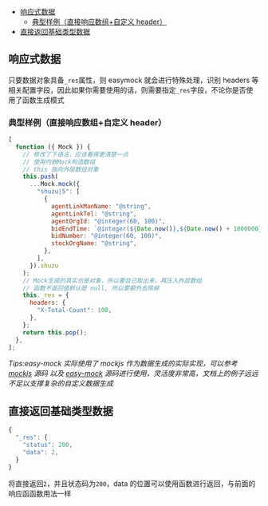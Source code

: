 <!-- START doctoc generated TOC please keep comment here to allow auto update -->
<!-- DON'T EDIT THIS SECTION, INSTEAD RE-RUN doctoc TO UPDATE -->


- [响应式数据](#%E5%93%8D%E5%BA%94%E5%BC%8F%E6%95%B0%E6%8D%AE)
  - [典型样例（直接响应数组+自定义 header）](#%E5%85%B8%E5%9E%8B%E6%A0%B7%E4%BE%8B%E7%9B%B4%E6%8E%A5%E5%93%8D%E5%BA%94%E6%95%B0%E7%BB%84%E8%87%AA%E5%AE%9A%E4%B9%89-header)
- [直接返回基础类型数据](#%E7%9B%B4%E6%8E%A5%E8%BF%94%E5%9B%9E%E5%9F%BA%E7%A1%80%E7%B1%BB%E5%9E%8B%E6%95%B0%E6%8D%AE)

<!-- END doctoc generated TOC please keep comment here to allow auto update -->

## 响应式数据

只要数据对象具备`_res`属性，则 easymock 就会进行特殊处理，识别 headers 等相关配置字段，因此如果你需要使用的话，则需要指定`_res`字段，不论你是否使用了函数生成模式

### 典型样例（直接响应数组+自定义 header）

```js
[
  function ({ Mock }) {
    // 修改了下语法，应该看得更清楚一点
    // 使用内嵌Mock构造数组
    // this 指向外层数组对象
    this.push(
      ...Mock.mock({
        "shuzu|5": [
          {
            agentLinkManName: "@string",
            agentLinkTel: "@string",
            agentOrgId: "@integer(60, 100)",
            bidEndTime: `@integer(${Date.now()},${Date.now() + 1000000})`,
            bidNumber: "@integer(60, 100)",
            stockOrgName: "@string",
          },
        ],
      }).shuzu
    );
    // Mock生成的其实也是对象，所以要自己取出来，再压入外层数组
    // 函数不返回值默认是 null, 所以要额外去除掉
    this._res = {
      headers: {
        "X-Total-Count": 100,
      },
    };
    return this.pop();
  },
];
```

_Tips:easy-mock 实际使用了 mockjs 作为数据生成的实际实现，可以参考 [mockjs](https://github.com/nuysoft/Mock) 源码 以及 [easy-mock](https://github.com/easy-mock/easy-mock) 源码进行使用，灵活度非常高，文档上的例子远远不足以支撑复杂的自定义数据生成_

## 直接返回基础类型数据

```js
{
  "_res": {
    "status": 200,
    "data": 2,
  }
}
```

将直接返回`2`，并且状态码为`200`，data 的位置可以使用函数进行返回，与前面的响应函函数用法一样
